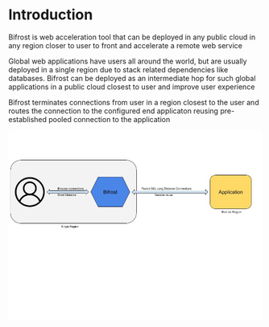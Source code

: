 # Introduction

Bifrost is web acceleration tool that can be deployed in any public cloud in any region closer to user to front and accelerate a remote web service

Global web applications have users all around the world, but are usually deployed in a single region due to stack related dependencies like databases. Bifrost can be deployed as an intermediate hop for such global applications in a public cloud closest to user and improve user experience

Bifrost terminates connections from user in a region closest to the user and routes the connection to the configured end applicaton reusing pre-established pooled connection to the application

![basic introduction](images/bifrost_intro.jpg)

